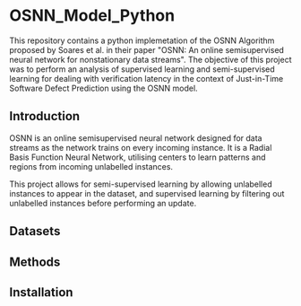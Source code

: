 # OSNN_Model_Python
This repository contains a python implemetation of the OSNN Algorithm proposed by Soares et al. in their paper "OSNN: An online semisupervised neural network for nonstationary data streams". The objective of this project was to perform an analysis of supervised learning and semi-supervised learning for dealing with verification latency in the context of Just-in-Time Software Defect Prediction using the OSNN model.

## Introduction
OSNN is an online semisupervised neural network designed for data streams as the network trains on every incoming instance. It is a Radial Basis Function Neural Network, utilising centers to learn patterns and regions from incoming unlabelled instances.

This project allows for semi-supervised learning by allowing unlabelled instances to appear in the dataset, and supervised learning by filtering out unlabelled instances before performing an update.


## Datasets
## Methods
## Installation

